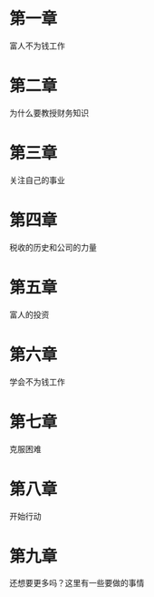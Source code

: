 # 第一章 
  富人不为钱工作
# 第二章 
  为什么要教授财务知识
# 第三章 
  关注自己的事业
# 第四章
  税收的历史和公司的力量
# 第五章
  富人的投资
# 第六章 
  学会不为钱工作
# 第七章 
  克服困难
# 第八章 
  开始行动
# 第九章
  还想要更多吗？这里有一些要做的事情